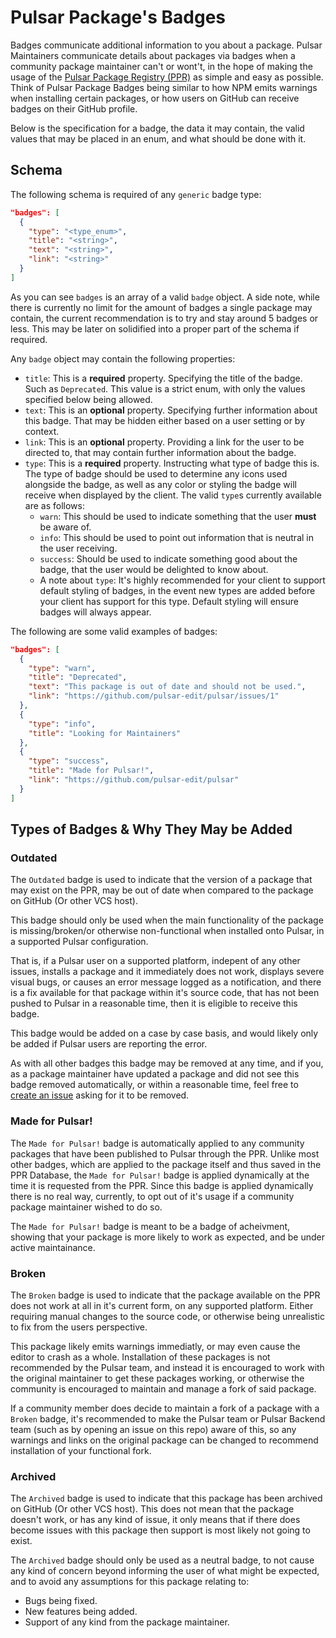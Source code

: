# Pulsar Package's Badges

Badges communicate additional information to you about a package.
Pulsar Maintainers communicate details about packages via badges when a community package maintainer can't or wont't, in the hope of making the usage of the [Pulsar Package Registry (PPR)](./glossary.md) as simple and easy as possible. Think of Pulsar Package Badges being similar to how NPM emits warnings when installing certain packages, or how users on GitHub can receive badges on their GitHub profile.

Below is the specification for a badge, the data it may contain, the valid values that may be placed in an enum, and what should be done with it.

## Schema

The following schema is required of any `generic` badge type:

```json
"badges": [
  {
    "type": "<type_enum>",
    "title": "<string>",
    "text": "<string>",
    "link": "<string>"
  }
]
```

As you can see `badges` is an array of a valid `badge` object.
A side note, while there is currently no limit for the amount of badges a single package may contain, the current recommendation is to try and stay around 5 badges or less. This may be later on solidified into a proper part of the schema if required.

Any `badge` object may contain the following properties:

* `title`: This is a **required** property. Specifying the title of the badge. Such as `Deprecated`. This value is a strict enum, with only the values specified below being allowed.
* `text`: This is an **optional** property. Specifying further information about this badge. That may be hidden either based on a user setting or by context.
* `link`: This is an **optional** property. Providing a link for the user to be directed to, that may contain further information about the badge.
* `type`: This is a **required** property. Instructing what type of badge this is. The type of badge should be used to determine any icons used alongside the badge, as well as any color or styling the badge will receive when displayed by the client. The valid `type`s currently available are as follows:
  - `warn`: This should be used to indicate something that the user **must** be aware of.
  - `info`: This should be used to point out information that is neutral in the user receiving.
  - `success`: Should be used to indicate something good about the badge, that the user would be delighted to know about.
  - A note about `type`: It's highly recommended for your client to support default styling of badges, in the event new types are added before your client has support for this type. Default styling will ensure badges will always appear.

The following are some valid examples of badges:

```json
"badges": [
  {
    "type": "warn",
    "title": "Deprecated",
    "text": "This package is out of date and should not be used.",
    "link": "https://github.com/pulsar-edit/pulsar/issues/1"
  },
  {
    "type": "info",
    "title": "Looking for Maintainers"
  },
  {
    "type": "success",
    "title": "Made for Pulsar!",
    "link": "https://github.com/pulsar-edit/pulsar"
  }
]
```

## Types of Badges & Why They May be Added

### Outdated

The `Outdated` badge is used to indicate that the version of a package that may exist on the PPR, may be out of date when compared to the package on GitHub (Or other VCS host).

This badge should only be used when the main functionality of the package is missing/broken/or otherwise non-functional when installed onto Pulsar, in a supported Pulsar configuration.

That is, if a Pulsar user on a supported platform, indepent of any other issues, installs a package and it immediately does not work, displays severe visual bugs, or causes an error message logged as a notification, and there is a fix available for that package within it's source code, that has not been pushed to Pulsar in a reasonable time, then it is eligible to receive this badge.

This badge would be added on a case by case basis, and would likely only be added if Pulsar users are reporting the error.

As with all other badges this badge may be removed at any time, and if you, as a package maintainer have updated a package and did not see this badge removed automatically, or within a reasonable time, feel free to [create an issue](https://github.com/pulsar-edit/package-backend/issues) asking for it to be removed.

### Made for Pulsar!

The `Made for Pulsar!` badge is automatically applied to any community packages that have been published to Pulsar through the PPR. Unlike most other badges, which are applied to the package itself and thus saved in the PPR Database, the `Made for Pulsar!` badge is applied dynamically at the time it is requested from the PPR. Since this badge is applied dynamically there is no real way, currently, to opt out of it's usage if a community package maintainer wished to do so.

The `Made for Pulsar!` badge is meant to be a badge of acheivment, showing that your package is more likely to work as expected, and be under active maintainance.

### Broken

The `Broken` badge is used to indicate that the package available on the PPR does not work at all in it's current form, on any supported platform. Either requiring manual changes to the source code, or otherwise being unrealistic to fix from the users perspective.

This package likely emits warnings immediatly, or may even cause the editor to crash as a whole. Installation of these packages is not recommended by the Pulsar team, and instead it is encouraged to work with the original maintainer to get these packages working, or otherwise the community is encouraged to maintain and manage a fork of said package.

If a community member does decide to maintain a fork of a package with a `Broken` badge, it's recommended to make the Pulsar team or Pulsar Backend team (such as by opening an issue on this repo) aware of this, so any warnings and links on the original package can be changed to recommend installation of your functional fork.

### Archived

The `Archived` badge is used to indicate that this package has been archived on GitHub (Or other VCS host). This does not mean that the package doesn't work, or has any kind of issue, it only means that if there does become issues with this package then support is most likely not going to exist.

The `Archived` badge should only be used as a neutral badge, to not cause any kind of concern beyond informing the user of what might be expected, and to avoid any assumptions for this package relating to:

  * Bugs being fixed.
  * New features being added.
  * Support of any kind from the package maintainer.
